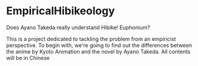 # EmpiricalHibikeology
Does Ayano Takeda really understand Hibike! Euphonium?

This is a project dedicated to tackling the problem from an empiricist perspective. To begin with, we're going to find out the differences between the anime by Kyoto Animation and the novel by Ayano Takeda. All contents will be in Chinese
